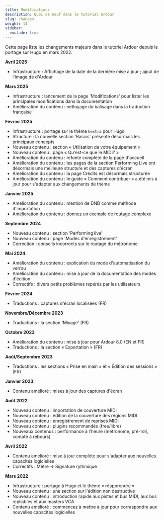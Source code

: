 ```yaml
---
title: Modifications
description: Quoi de neuf dans le tutoriel Ardour
slug: changes
weight: 14
sidebar:
  exclude: true
---
```


Cette page liste les changements majeurs dans le tutoriel Ardour depuis le portage sur Hugo en mars 2022.

**Avril 2025**

- Infrastructure : Affichage de la date de la dernière mise à jour ; ajout de l'image de d'Ardour

**Mars 2025**

- Infrastructure : lancement de la page 'Modifications' pour lister les principales modifications dans la documentation
- Amélioration du contenu : nettoyage du balisage dans la traduction française

**Février 2025**

- Infrastructure : portage sur le thème `hextra` pour Hugo
- Structure : la nouvelle section 'Basics' présente désormais les principaux concepts
- Nouveau contenu : section « Utilisation de votre équipement »
- Nouveau contenu : page « Qu'est-ce que le MIDI? »
- Amélioration du contenu : refonte complète de la page d'accueil
- Amélioration du contenu : les pages de la section Performing Live ont désormais une meilleure structure et des captures d'écran
- Amélioration du contenu : la page Crédits est désormais structurée
- Amélioration du contenu : le guide « Comment contribuer » a été mis à jour pour s'adapter aux changements de thème

**Janvier 2025**

- Amélioration du contenu : mention de DND comme méthode d'importation
- Amélioration du contenu : donnez un exemple de routage complexe

**Septembre 2024**

- Nouveau contenu : section 'Performing live'
- Nouveau contenu : page 'Modes d'enregistrement'
- Correction : conseils incorrects sur le routage du métronome

**Mai 2024**

- Amélioration du contenu : explication du mode d'automatisation du verrou
- Amélioration du contenu : mise à jour de la documentation des modes d'édition
- Correctifs : divers petits problèmes repérés par les utilisateurs

**Février 2024**
  
 - Traductions : captures d'écran localisées (FR)

**Novembre/Décembre 2023**

- Traductions : la section 'Mixage' (FR)

**Octobre 2023**

- Amélioration du contenu : mise à jour pour Ardour 8.0 (EN et FR)
- Traductions : la section « Exportation » (FR)

**Août/Septembre 2023**

- Traductions : les sections « Prise en main » et « Édition des sessions » (FR)

**Janvier 2023**

- Contenu amélioré : mises à jour des captures d'écran

**Août 2022**

- Nouveau contenu : importation de couverture MIDI
- Nouveau contenu : édition de la couverture des régions MIDI
- Nouveau contenu : enregistrement de reprises MIDI
- Nouveau contenu : plugins recommandés (free/libre)
- Nouveaux contenus : performance à l'heure (métronome, pré-roll, compte à rebours)

**Avril 2022**

- Contenu amélioré : mise à jour complète pour s'adapter aux nouvelles capacités logicielles
- Correctifs : Mètre -> Signature rythmique

**Mars 2022**

- Infrastructure : portage à Hugo et le thème « réapprendre »
- Nouveau contenu : une section sur l'édition non destructive
- Nouveau contenu : introduction rapide aux pistes et bus MIDI, aux bus repliables et aux masters VCA
- Contenu amélioré : commencez à mettre à jour pour correspondre aux nouvelles capacités logicielles